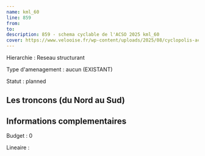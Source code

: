 ```yaml
---
name: kml_60 
line: 859
from: 
to:  
description: 859 - schema cyclable de l'ACSO 2025 kml_60 
cover: https://www.velooise.fr/wp-content/uploads/2025/08/cyclopolis-acso-859.jpg
---
```

Hierarchie : Reseau structurant

Type d'amenagement : aucun (EXISTANT)

Statut : planned

## Les troncons (du Nord au Sud)

## Informations complementaires

Budget  : 0 

Lineaire :

